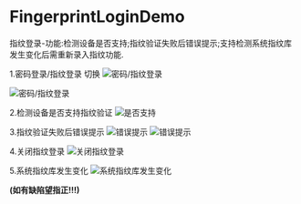 # FingerprintLoginDemo
指纹登录-功能:检测设备是否支持;指纹验证失败后错误提示;支持检测系统指纹库发生变化后需重新录入指纹功能.

1.密码登录/指纹登录 切换
![密码/指纹登录](https://github.com/haganWu/FingerprintLoginDemo/blob/master/screenshots/device-2019-01-29-163419.jpg)

![密码/指纹登录](https://github.com/haganWu/FingerprintLoginDemo/blob/master/screenshots/device-2019-01-29-155313.png)

               

2.检测设备是否支持指纹验证
![是否支持](https://github.com/haganWu/FingerprintLoginDemo/blob/master/screenshots/device-2019-01-29-154824.png)



3.指纹验证失败后错误提示
![错误提示](https://github.com/haganWu/FingerprintLoginDemo/blob/master/screenshots/device-2019-01-29-155053.png)
![错误提示](https://github.com/haganWu/FingerprintLoginDemo/blob/master/screenshots/device-2019-01-29-155104.png)



4.关闭指纹登录
![关闭指纹登录](https://github.com/haganWu/FingerprintLoginDemo/blob/master/screenshots/device-2019-01-29-155040.png)



5.系统指纹库发生变化
![系统指纹库发生变化](https://github.com/haganWu/FingerprintLoginDemo/blob/master/screenshots/device-2019-01-29-155158.png)

**(如有缺陷望指正!!!)**
